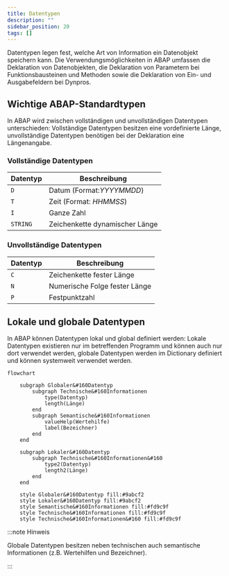 ```yaml
---
title: Datentypen
description: ""
sidebar_position: 20
tags: []
---
```


Datentypen legen fest, welche Art von Information ein Datenobjekt speichern kann. Die Verwendungsmöglichkeiten in ABAP umfassen die Deklaration von Datenobjekten, die Deklaration von Parametern bei Funktionsbausteinen und Methoden sowie die Deklaration von
Ein- und Ausgabefeldern bei Dynpros.

## Wichtige ABAP-Standardtypen

In ABAP wird zwischen vollständigen und unvollständigen Datentypen unterschieden: Vollständige Datentypen besitzen eine vordefinierte Länge, unvollständige Datentypen benötigen bei der Deklaration eine Längenangabe.

### Vollständige Datentypen

| Datentyp | Beschreibung                   |
| -------- | ------------------------------ |
| `D`      | Datum (Format:_YYYYMMDD_)      |
| `T`      | Zeit (Format: _HHMMSS_)        |
| `I`      | Ganze Zahl                     |
| `STRING` | Zeichenkette dynamischer Länge |

### Unvollständige Datentypen

| Datentyp | Beschreibung                  |
| -------- | ----------------------------- |
| `C`      | Zeichenkette fester Länge     |
| `N`      | Numerische Folge fester Länge |
| `P`      | Festpunktzahl                 |

## Lokale und globale Datentypen

In ABAP können Datentypen lokal und global definiert werden: Lokale Datentypen existieren nur im betreffenden Programm und können auch nur dort verwendet werden, globale Datentypen werden im Dictionary definiert und können systemweit verwendet werden.

```mermaid
flowchart

    subgraph Globaler&#160Datentyp
        subgraph Technische&#160Informationen
            type(Datentyp)
            length(Länge)
        end
        subgraph Semantische&#160Informationen
            valueHelp(Wertehilfe)
            label(Bezeichner)
        end
    end

    subgraph Lokaler&#160Datentyp
        subgraph Technische&#160Informationen&#160
            type2(Datentyp)
            length2(Länge)
        end
    end

    style Globaler&#160Datentyp fill:#9abcf2
    style Lokaler&#160Datentyp fill:#9abcf2
    style Semantische&#160Informationen fill:#fd9c9f
    style Technische&#160Informationen fill:#fd9c9f
    style Technische&#160Informationen&#160 fill:#fd9c9f
```

:::note Hinweis

Globale Datentypen besitzen neben technischen auch semantische Informationen (z.B. Wertehilfen und Bezeichner).

:::
